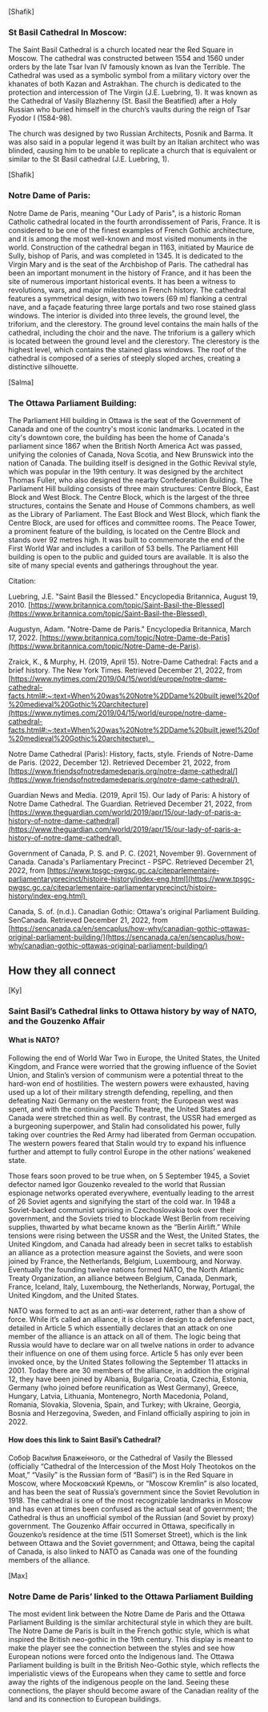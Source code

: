 
[Shafik]
### St Basil Cathedral In Moscow:

The Saint Basil Cathedral is a church located near the Red Square in Moscow. The cathedral was constructed between 1554 and 1560 under orders by the late Tsar Ivan IV famously known as Ivan the Terrible. The Cathedral was used as a symbolic symbol from a military victory over the khanates of both Kazan and Astrakhan. The church is dedicated to the protection and intercession of The Virgin (J.E. Luebring, 1). It was known as the Cathedral of Vasily Blazhenny (St. Basil the Beatified) after a Holy Russian who buried himself in the church’s vaults during the reign of Tsar Fyodor I (1584-98).

The church was designed by two Russian Architects, Posnik and Barma. It was also said in a popular legend it was built by an Italian architect who was blinded, causing him to be unable to replicate a church that is equivalent or similar to the St Basil cathedral (J.E. Luebring, 1). 

[Shafik]
### Notre Dame of Paris:

Notre Dame de Paris, meaning "Our Lady of Paris", is a historic Roman Catholic cathedral located in the fourth arrondissement of Paris, France. It is considered to be one of the finest examples of French Gothic architecture, and it is among the most well-known and most visited monuments in the world. Construction of the cathedral began in 1163, initiated by Maurice de Sully, bishop of Paris, and was completed in 1345. It is dedicated to the Virgin Mary and is the seat of the Archbishop of Paris. The cathedral has been an important monument in the history of France, and it has been the site of numerous important historical events. It has been a witness to revolutions, wars, and major milestones in French history. The cathedral features a symmetrical design, with two towers (69 m) flanking a central nave, and a façade featuring three large portals and two rose stained glass windows. The interior is divided into three levels, the ground level, the triforium, and the clerestory. The ground level contains the main halls of the cathedral, including the choir and the nave. The triforium is a gallery which is located between the ground level and the clerestory. The clerestory is the highest level, which contains the stained glass windows. The roof of the cathedral is composed of a series of steeply sloped arches, creating a distinctive silhouette.

[Salma]
### The Ottawa Parliament Building:

The Parliament Hill building in Ottawa is the seat of the Government of Canada and one of the country's most iconic landmarks. Located in the city's downtown core, the building has been the home of Canada's parliament since 1867 when the British North America Act was passed, unifying the colonies of Canada, Nova Scotia, and New Brunswick into the nation of Canada. The building itself is designed in the Gothic Revival style, which was popular in the 19th century. It was designed by the architect Thomas Fuller, who also designed the nearby Confederation Building. The Parliament Hill building consists of three main structures: Centre Block, East Block and West Block. The Centre Block, which is the largest of the three structures, contains the Senate and House of Commons chambers, as well as the Library of Parliament. The East Block and West Block, which flank the Centre Block, are used for offices and committee rooms. The Peace Tower, a prominent feature of the building, is located on the Centre Block and stands over 92 metres high. It was built to commemorate the end of the First World War and includes a carillon of 53 bells. The Parliament Hill building is open to the public and guided tours are available. It is also the site of many special events and gatherings throughout the year.

Citation:

Luebring, J.E. "Saint Basil the Blessed." Encyclopedia Britannica, August 19, 2010. [https://www.britannica.com/topic/Saint-Basil-the-Blessed](https://www.britannica.com/topic/Saint-Basil-the-Blessed) 

Augustyn, Adam. "Notre-Dame de Paris." Encyclopedia Britannica, March 17, 2022. [https://www.britannica.com/topic/Notre-Dame-de-Paris](https://www.britannica.com/topic/Notre-Dame-de-Paris).

Zraick, K., & Murphy, H. (2019, April 15). Notre-Dame Cathedral: Facts and a brief history. The New York Times. Retrieved December 21, 2022, from [https://www.nytimes.com/2019/04/15/world/europe/notre-dame-cathedral-facts.html#:~:text=When%20was%20Notre%2DDame%20built,jewel%20of%20medieval%20Gothic%20architecture](https://www.nytimes.com/2019/04/15/world/europe/notre-dame-cathedral-facts.html#:~:text=When%20was%20Notre%2DDame%20built,jewel%20of%20medieval%20Gothic%20architecture).  

Notre Dame Cathedral (Paris): History, facts, style. Friends of Notre-Dame de Paris. (2022, December 12). Retrieved December 21, 2022, from [https://www.friendsofnotredamedeparis.org/notre-dame-cathedral/](https://www.friendsofnotredamedeparis.org/notre-dame-cathedral/) 

Guardian News and Media. (2019, April 15). Our lady of Paris: A history of Notre Dame Cathedral. The Guardian. Retrieved December 21, 2022, from [https://www.theguardian.com/world/2019/apr/15/our-lady-of-paris-a-history-of-notre-dame-cathedral](https://www.theguardian.com/world/2019/apr/15/our-lady-of-paris-a-history-of-notre-dame-cathedral) 

Government of Canada, P. S. and P. C. (2021, November 9). Government of Canada. Canada's Parliamentary Precinct - PSPC. Retrieved December 21, 2022, from [https://www.tpsgc-pwgsc.gc.ca/citeparlementaire-parliamentaryprecinct/histoire-history/index-eng.html](https://www.tpsgc-pwgsc.gc.ca/citeparlementaire-parliamentaryprecinct/histoire-history/index-eng.html) 

Canada, S. of. (n.d.). Canadian Gothic: Ottawa's original Parliament Building. SenCanada. Retrieved December 21, 2022, from [https://sencanada.ca/en/sencaplus/how-why/canadian-gothic-ottawas-original-parliament-building/](https://sencanada.ca/en/sencaplus/how-why/canadian-gothic-ottawas-original-parliament-building/)

## How they all connect

[Ky]
### Saint Basil’s Cathedral links to Ottawa history by way of NATO, and the Gouzenko Affair

#### What is NATO?

Following the end of World War Two in Europe, the United States, the United Kingdom, and France were worried that the growing influence of the Soviet Union, and Stalin’s version of communism were a potential threat to the hard-won end of hostilities. The western powers were exhausted, having used up a lot of their military strength defending, repelling, and then defeating Nazi Germany on the western front; the European west was spent, and with the continuing Pacific Theatre, the United States and Canada were stretched thin as well. By contrast, the USSR had emerged as a burgeoning superpower, and Stalin had consolidated his power, fully taking over countries the Red Army had liberated from German occupation. The western powers feared that Stalin would try to expand his influence further and attempt to fully control Europe in the other nations’ weakened state.

Those fears soon proved to be true when, on 5 September 1945, a Soviet defector named Igor Gouzenko revealed to the world that Russian espionage networks operated everywhere, eventually leading to the arrest of 26 Soviet agents and signifying the start of the cold war. In 1948 a Soviet-backed communist uprising in Czechoslovakia took over their government, and the Soviets tried to blockade West Berlin from receiving supplies, thwarted by what became known as the “Berlin Airlift.” While tensions were rising between the USSR and the West, the United States, the United Kingdom, and Canada had already been in secret talks to establish an alliance as a protection measure against the Soviets, and were soon joined by France, the Netherlands, Belgium, Luxembourg, and Norway. Eventually the founding twelve nations formed NATO, the North Atlantic Treaty Organization, an alliance between Belgium, Canada, Denmark, France, Iceland, Italy, Luxembourg, the Netherlands, Norway, Portugal, the United Kingdom, and the United States.

NATO was formed to act as an anti-war deterrent, rather than a show of force. While it’s called an alliance, it is closer in design to a defensive pact, detailed in Article 5 which essentially declares that an attack on one member of the alliance is an attack on all of them. The logic being that Russia would have to declare war on all twelve nations in order to advance their influence on one of them using force. Article 5 has only ever been invoked once, by the United States following the September 11 attacks in 2001. Today there are 30 members of the alliance, in addition the original 12, they have been joined by Albania, Bulgaria, Croatia, Czechia, Estonia, Germany (who joined before reunification as West Germany), Greece, Hungary, Latvia, Lithuania, Montenegro, North Macedonia, Poland, Romania, Slovakia, Slovenia, Spain, and Turkey; with Ukraine, Georgia, Bosnia and Herzegovina, Sweden, and Finland officially aspiring to join in 2022.

#### How does this link to Saint Basil’s Cathedral?

Собо́р Васи́лия Блаже́нного, or the Cathedral of Vasily the Blessed (officially “Cathedral of the Intercession of the Most Holy Theotokos on the Moat,” “Vasily” is the Russian form of “Basil”) is in the Red Square in Moscow, where Московский Кремль, or “Moscow Kremlin” is also located, and has been the seat of Russia’s government since the Soviet Revolution in 1918. The cathedral is one of the most recognizable landmarks in Moscow and has even at times been confused as the actual seat of government; the Cathedral is thus an unofficial symbol of the Russian (and Soviet by proxy) government. The Gouzenko Affair occurred in Ottawa, specifically in Gouzenko’s residence at the time (511 Somerset Street), which is the link between Ottawa and the Soviet government; and Ottawa, being the capital of Canada, is also linked to NATO as Canada was one of the founding members of the alliance.

[Max]
### Notre Dame de Paris’ linked to the Ottawa Parliament Building

The most evident link between the Notre Dame de Paris and the Ottawa Parliament Building is the similar architectural style in which they are built. The Notre Dame de Paris is built in the French gothic style, which is what inspired the British neo-gothic in the 19th century. This display is meant to make the player see the connection between the styles and see how European notions were forced onto the Indigenous land. The Ottawa Parliament building is built in the British Neo-Gothic style, which reflects the imperialistic views of the Europeans when they came to settle and force away the rights of the indigenous people on the land. Seeing these connections, the player should become aware of the Canadian reality of the land and its connection to European buildings.
